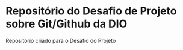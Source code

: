 # Repositório do Desafio de Projeto sobre Git/Github da DIO
Repositório criado para o Desafio do Projeto
